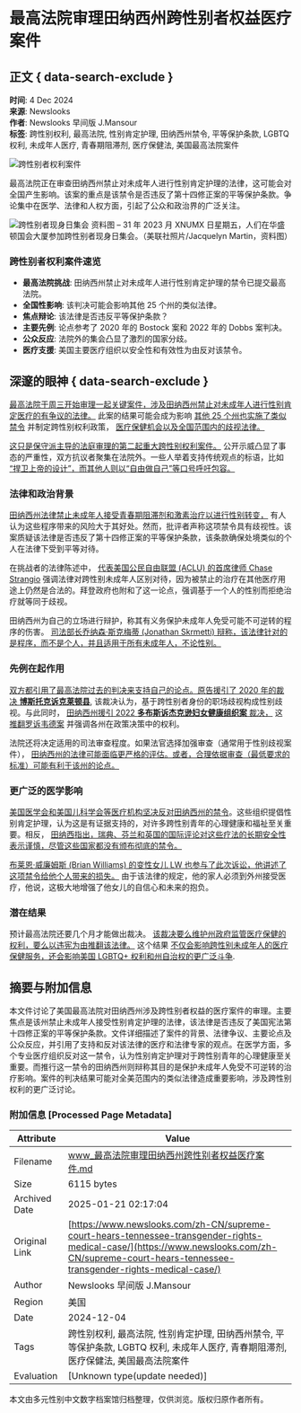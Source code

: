 # 最高法院审理田纳西州跨性别者权益医疗案件

## 正文 { data-search-exclude }


**时间**: 4 Dec 2024  
**来源**: Newslooks  
**作者**: Newslooks 早间版 J.Mansour  
**标签**: 跨性别权利, 最高法院, 性别肯定护理, 田纳西州禁令, 平等保护条款, LGBTQ 权利, 未成年人医疗, 青春期阻滞剂, 医疗保健法, 美国最高法院案件

![跨性别者权利案件](https://www.newslooks.com/wp-content/uploads/2024/12/AP24338727155717-1024x683.jpg)

最高法院正在审查田纳西州禁止对未成年人进行性别肯定护理的法律，这可能会对全国产生影响。该案的重点是该禁令是否违反了第十四修正案的平等保护条款。争论集中在医学、法律和人权方面，引起了公众和政治界的广泛关注。

![跨性别者现身日集会](https://www.newslooks.com/wp-content/uploads/2024/12/AP24331592016346-1024x683.jpg)
资料图 – 31 年 2023 月 XNUMX 日星期五，人们在华盛顿国会大厦参加跨性别者现身日集会。（美联社照片/Jacquelyn Martin，资料图）

### 跨性别者权利案件速览

- **最高法院挑战**: 田纳西州禁止对未成年人进行性别肯定护理的禁令已提交最高法院。
- **全国性影响**: 该判决可能会影响其他 25 个州的类似法律。
- **焦点辩论**: 该法律是否违反平等保护条款？
- **主要先例**: 论点参考了 2020 年的 Bostock 案和 2022 年的 Dobbs 案判决。
- **公众反应**: 法院外的集会凸显了激烈的国家分歧。
- **医疗支援**: 美国主要医疗组织以安全性和有效性为由反对该禁令。

## 深邃的眼神 { data-search-exclude }

[最高法院于周三开始审理一起关键案件，涉及田纳西州禁止对未成年人进行性别肯定医疗的有争议的法律。](https://www.newslooks.com/zh-CN/minnesota-supreme-court-weighs-transgender-powerlifting-case/) 此案的结果可能会成为影响 [其他 25 个州也实施了类似禁令](https://www.newslooks.com/zh-CN/minnesota-supreme-court-weighs-transgender-powerlifting-case/) 并制定跨性别权利政策， [医疗保健机会以及全国范围内的歧视法律。](https://www.newslooks.com/zh-CN/minnesota-supreme-court-weighs-transgender-powerlifting-case/)

[这只是保守派主导的法庭审理的第二起重大跨性别权利案件。](https://www.newslooks.com/zh-CN/minnesota-supreme-court-weighs-transgender-powerlifting-case/) 公开示威凸显了事态的严重性，双方抗议者聚集在法院外。一些人举着支持传统观点的标语，比如 [“捍卫上帝的设计”，而其他人则以“自由做自己”等口号呼吁包容。](https://www.newslooks.com/zh-CN/minnesota-supreme-court-weighs-transgender-powerlifting-case/)

### 法律和政治背景

[田纳西州法律禁止未成年人接受青春期阻滞剂和激素治疗以进行性别转变，](https://www.newslooks.com/zh-CN/minnesota-supreme-court-weighs-transgender-powerlifting-case/) 有人认为这些程序带来的风险大于其好处。然而，批评者声称这项禁令具有歧视性。该案质疑该法律是否违反了第十四修正案的平等保护条款，该条款确保处境类似的个人在法律下受到平等对待。

在挑战者的法律陈述中， [代表美国公民自由联盟 (ACLU) 的首席律师 Chase Strangio](https://www.newslooks.com/zh-CN/minnesota-supreme-court-weighs-transgender-powerlifting-case/) 强调法律对跨性别未成年人区别对待，因为被禁止的治疗在其他医疗用途上仍然是合法的。拜登政府也附和了这一论点，强调基于一个人的性别而拒绝治疗就等同于歧视。

田纳西州为自己的立场进行辩护，称其有义务保护未成年人免受可能不可逆转的程序的伤害。 [司法部长乔纳森·斯克梅蒂 (Jonathan Skrmetti) 辩称，该法律针对的是程序，而不是个人，并且适用于所有未成年人，不论性别。](https://www.newslooks.com/zh-CN/minnesota-supreme-court-weighs-transgender-powerlifting-case/)

### 先例在起作用

[双方都引用了最高法院过去的判决来支持自己的论点。原告援引了 2020 年的裁决 **博斯托克诉克莱顿县**,](https://www.cnn.com/) 该裁决认为，基于跨性别者身份的职场歧视构成性别歧视。与此同时， [田纳西州援引 2022 **多布斯诉杰克逊妇女健康组织案** 裁决，](https://www.cnn.com/) 这 [推翻罗诉韦德案](https://www.washingtonpost.com/) 并强调各州在政策决策中的权利。

法院还将决定适用的司法审查程度。如果法官选择加强审查（通常用于性别歧视案件）， [田纳西州的法律可能面临更严格的评估。或者，合理依据审查（最低要求的标准）可能有利于该州的论点。](https://www.cnn.com/)

### 更广泛的医学影响

[美国医学会和美国儿科学会等医疗机构坚决反对田纳西州的禁令](https://www.cnn.com/)。这些组织提倡性别肯定护理，认为这是有证据支持的，对许多跨性别青年的心理健康和福祉至关重要。相反， [田纳西指出，瑞典、芬兰和英国的国际评论对这些疗法的长期安全性表示谨慎，尽管这些国家都没有颁布彻底的禁令。](https://www.cnn.com/)

[布莱恩·威廉姆斯 (Brian Williams) 的变性女儿 LW 也参与了此次诉讼，他讲述了这项禁令给他个人带来的损失。](https://www.washingtonpost.com/) 由于该法律的规定，他的家人必须到外州接受医疗，他说，这极大地增强了他女儿的自信心和未来的抱负。

### 潜在结果

预计最高法院还要几个月才能做出裁决。 [该裁决要么维护州政府监管医疗保健的权利，要么以违宪为由推翻该法律。](https://www.washingtonpost.com/) 这个结果 [不仅会影响跨性别未成年人的医疗保健服务，还会影响美国 LGBTQ+ 权利和州自治权的更广泛斗争](https://www.washingtonpost.com/).
<!-- tcd_original_link https://www.newslooks.com/zh-CN/supreme-court-hears-tennessee-transgender-rights-medical-case/ -->


## 摘要与附加信息

<!-- tcd_abstract -->
本文件讨论了美国最高法院对田纳西州涉及跨性别者权益的医疗案件的审理。主要焦点是该州禁止未成年人接受性别肯定护理的法律，该法律是否违反了美国宪法第十四修正案的平等保护条款。文件详细描述了案件的背景、法律争议、主要论点及公众反应，并引用了支持和反对该法律的医疗和法律专家的观点。在医学方面，多个专业医疗组织反对这一禁令，认为性别肯定护理对于跨性别青年的心理健康至关重要。而推行这一禁令的田纳西州则辩称其目的是保护未成年人免受不可逆转的治疗影响。案件的判决结果可能对全美范围内的类似法律造成重要影响，涉及跨性别权利的更广泛讨论。
<!-- tcd_abstract_end -->

### 附加信息 [Processed Page Metadata]

| Attribute       | Value                                  |
|-----------------|----------------------------------------|
| Filename        | www_最高法院审理田纳西州跨性别者权益医疗案件.md                             |
| Size            | 6115 bytes                           |
| Archived Date   | 2025-01-21 02:17:04                             |
| Original Link   | [https://www.newslooks.com/zh-CN/supreme-court-hears-tennessee-transgender-rights-medical-case/](https://www.newslooks.com/zh-CN/supreme-court-hears-tennessee-transgender-rights-medical-case/)                       |
| Author          | Newslooks 早间版 J.Mansour                               |
| Region          | 美国                               |
| Date            | 2024-12-04                                 |
| Tags            | 跨性别权利, 最高法院, 性别肯定护理, 田纳西州禁令, 平等保护条款, LGBTQ 权利, 未成年人医疗, 青春期阻滞剂, 医疗保健法, 美国最高法院案件                                 |
| Evaluation            | [Unknown type(update needed)]                                 |
<!-- tcd_table_end -->

本文由多元性别中文数字档案馆归档整理，仅供浏览。版权归原作者所有。
